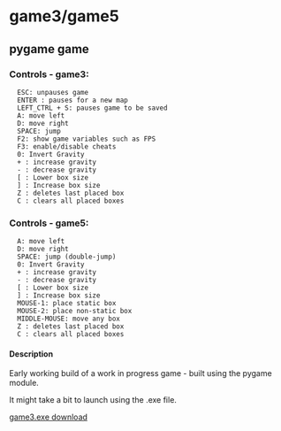 # game3/game5
## pygame game
### Controls - game3:
```
  ESC: unpauses game
  ENTER : pauses for a new map
  LEFT_CTRL + S: pauses game to be saved
  A: move left
  D: move right
  SPACE: jump
  F2: show game variables such as FPS
  F3: enable/disable cheats
  0: Invert Gravity 
  + : increase gravity
  - : decrease gravity
  [ : Lower box size
  ] : Increase box size
  Z : deletes last placed box
  C : clears all placed boxes
```
### Controls - game5:
```
  A: move left
  D: move right
  SPACE: jump (double-jump)
  0: Invert Gravity
  + : increase gravity
  - : decrease gravity
  [ : Lower box size
  ] : Increase box size
  MOUSE-1: place static box
  MOUSE-2: place non-static box
  MIDDLE-MOUSE: move any box
  Z : deletes last placed box
  C : clears all placed boxes
```
#### Description
Early working build of a work in progress game - built using the pygame module.

It might take a bit to launch using the .exe file.

<a href="https://www.mediafire.com/file/s8rwpd9tm0tw62l/game3.exe/file">game3.exe download</a>
